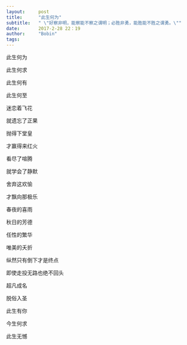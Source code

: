 ```yaml
---
layout:     post
title:      "此生何为"
subtitle:   " \"好察非明，能察能不察之谓明；必胜非勇，能胜能不胜之谓勇。\""
date:       2017-2-28 22：19
author:     "Bobin"
tags:
---
```


此生何为

此生何求

此生何有

此生何至



迷恋着飞花

就遗忘了正果

抛得下堂皇

才赢得来红火

看尽了喧腾

就学会了静默

舍弃这欢愉

才飘向那极乐



春夜的喜雨

秋日的芳德

任性的繁华

唯美的夭折

纵然只有倒下才是终点

即使走投无路也绝不回头


超凡成名

脱俗入圣

此生有你

今生何求

此生无憾
